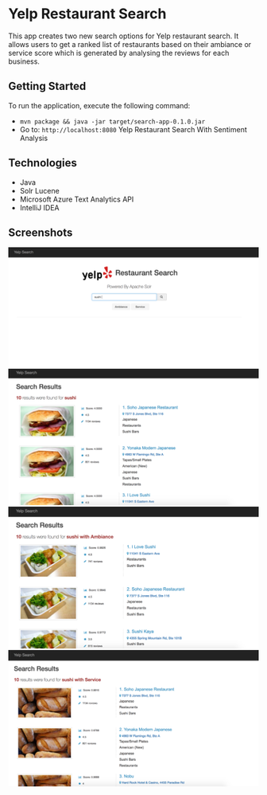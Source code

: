 # Yelp Restaurant Search
This app creates two new search options for Yelp restaurant search. It allows users to get a ranked list of restaurants based on their ambiance or service score which is generated by analysing the reviews for each business.

## Getting Started
To run the application, execute the following command:
* `mvn package && java -jar target/search-app-0.1.0.jar`
* Go to: `http://localhost:8080`
Yelp Restaurant Search With Sentiment Analysis


##  Technologies
* Java
* Solr Lucene
* Microsoft Azure Text Analytics API
* IntelliJ IDEA

## Screenshots
![Alt text](/images/screen1.png?raw=true "Screen One")
![Alt text](/images/screen2.png?raw=true "Screen Two")
![Alt text](/images/screen3.png?raw=true "Screen Three")
![Alt text](/images/screen4.png?raw=true "Screen Four")







